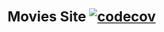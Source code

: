 # Movies Site [![codecov](https://codecov.io/gh/ibrahnerd7/movies-site/branch/main/graph/badge.svg?token=HBAQB2TL8S)](https://codecov.io/gh/ibrahnerd7/movies-site)
